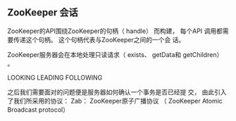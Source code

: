 

## ZooKeeper 会话

ZooKeeper的API围绕ZooKeeper的句柄（ handle） 而构建， 每个API
调用都需要传递这个句柄。 这个句柄代表与ZooKeeper之间的一个会
话。


ZooKeeper服务器会在本地处理只读请求（ exists、 getData和
getChildren） 。 

LOOKING
LEADING
FOLLOWING


之后我们需要面对的问题便是服务器如何确认一个事务是否已经提
交， 由此引入了我们所采用的协议： Zab： ZooKeeper原子广播协议
（ ZooKeeper Atomic Broadcast protocol） 

